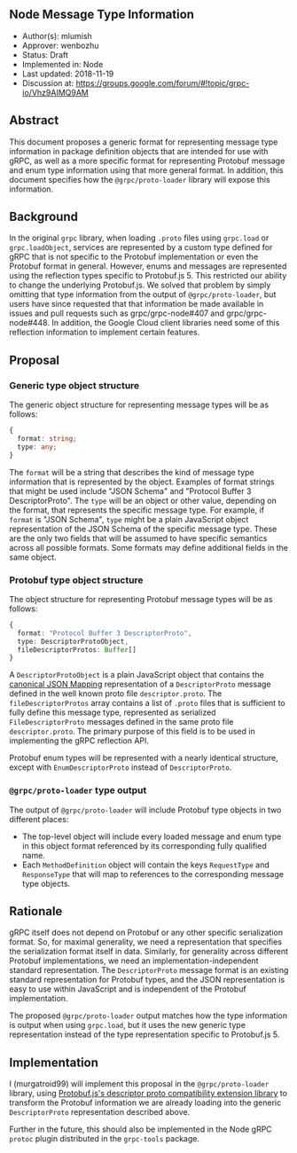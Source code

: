 Node Message Type Information
----
* Author(s): mlumish
* Approver: wenbozhu
* Status: Draft
* Implemented in: Node
* Last updated: 2018-11-19
* Discussion at: https://groups.google.com/forum/#!topic/grpc-io/Vhz9AIMQ9AM

## Abstract

This document proposes a generic format for representing message type information in package definition objects that are intended for use with gRPC, as well as a more specific format for representing Protobuf message and enum type information using that more general format. In addition, this document specifies how the `@grpc/proto-loader` library will expose this information.

## Background

In the original `grpc` library, when loading `.proto` files using `grpc.load` or `grpc.loadObject`, services are represented by a custom type defined for gRPC that is not specific to the Protobuf implementation or even the Protobuf format in general. However, enums and messages are represented using the reflection types specific to Protobuf.js 5. This restricted our ability to change the underlying Protobuf.js. We solved that problem by simply omitting that type information from the output of `@grpc/proto-loader`, but users have since requested that that information be made available in issues and pull requests such as grpc/grpc-node#407 and grpc/grpc-node#448. In addition, the Google Cloud client libraries need some of this reflection information to implement certain features.

## Proposal

### Generic type object structure

The generic object structure for representing message types will be as follows:

```ts
{
  format: string;
  type: any;
}
```

The `format` will be a string that describes the kind of message type information that is represented by the object. Examples of format strings that might be used include "JSON Schema" and "Protocol Buffer 3 DescriptorProto". The `type` will be an object or other value, depending on the format, that represents the specific message type. For example, if `format` is "JSON Schema", `type` might be a plain JavaScript object representation of the JSON Schema of the specific message type. These are the only two fields that will be assumed to have specific semantics across all possible formats. Some formats may define additional fields in the same object.

### Protobuf type object structure

The object structure for representing Protobuf message types will be as follows:

```ts
{
  format: "Protocol Buffer 3 DescriptorProto",
  type: DescriptorProtoObject,
  fileDescriptorProtos: Buffer[]
}
```

A `DescriptorProtoObject` is a plain JavaScript object that contains the [canonical JSON Mapping](https://developers.google.com/protocol-buffers/docs/proto3#json) representation of a `DescriptorProto` message defined in the well known proto file `descriptor.proto`. The `fileDescriptorProtos` array contains a list of `.proto` files that is sufficient to fully define this message type, represented as serialized `FileDescriptorProto` messages defined in the same proto file `descriptor.proto`. The primary purpose of this field is to be used in implementing the gRPC reflection API.

Protobuf enum types will be represented with a nearly identical structure, except with `EnumDescriptorProto` instead of `DescriptorProto`.

### `@grpc/proto-loader` type output

The output of `@grpc/proto-loader` will include Protobuf type objects in two different places:

 - The top-level object will include every loaded message and enum type in this object format referenced by its corresponding fully qualified name.
 - Each `MethodDefinition` object will contain the keys `RequestType` and `ResponseType` that will map to references to the corresponding message type objects.

## Rationale

gRPC itself does not depend on Protobuf or any other specific serialization format. So, for maximal generality, we need a representation that specifies the serialization format itself in data. Similarly, for generality across different Protobuf implementations, we need an implementation-independent standard representation. The `DescriptorProto` message format is an existing standard representation for Protobuf types, and the JSON representation is easy to use within JavaScript and is independent of the Protobuf implementation.

The proposed `@grpc/proto-loader` output matches how the type information is output when using `grpc.load`, but it uses the new generic type representation instead of the type representation specific to Protobuf.js 5.


## Implementation

I (murgatroid99) will implement this proposal in the `@grpc/proto-loader` library, using [Protobuf.js's descriptor proto compatibility extension library](https://github.com/dcodeIO/protobuf.js/tree/master/ext/descriptor) to transform the Protobuf information we are already loading into the generic `DescriptorProto` representation described above.

Further in the future, this should also be implemented in the Node gRPC `protoc` plugin distributed in the `grpc-tools` package.
